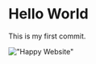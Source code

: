 # Hello World 

This is my first commit.

!["Happy Website"](https://www.toastdesign.co.uk/wp-content/uploads/happy-website.jpg) 